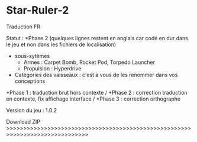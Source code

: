 # Star-Ruler-2
Traduction FR

Statut : *Phase 2 (quelques lignes restent en anglais car codé en dur dans le jeu et non dans les fichiers de localisation)
  - sous-sytèmes
    - Armes : Carpet Bomb, Rocket Pod, Torpedo Launcher
    - Propulsion : Hyperdrive
  - Catégories des vaisseaux : c'est à vous de les renommer dans vos conceptions

*Phase 1 : traduction brut hors contexte /
*Phase 2 : correction traduction en contexte, fix affichage interface /
*Phase 3 : correction orthographe

Version du jeu : 1.0.2

Download ZIP >>>>>>>>>>>>>>>>>>>>>>>>>>>>>>>>>>>>>>>>>>>>>>>>>>>>>>>>>>>>>>>>>>>>>>>>>>>>>>
